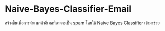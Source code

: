 # Naive-Bayes-Classifier-Email
สร้างขึ้นเพื่อการจำแนกตัวอีเมลที่อาจจะเป็น spam โดยใช้ Naive Bayes Classifier เข้ามาช่วย
